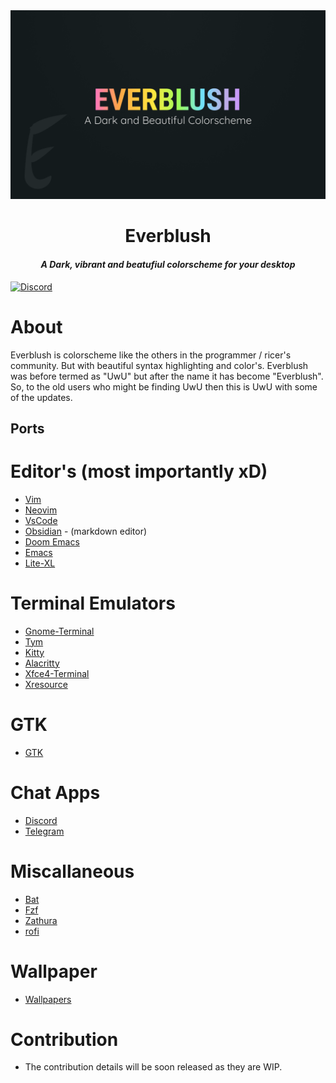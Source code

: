 <div align="center">
<img src="https://github.com/Everblush/everblush/blob/main/poster.png">
</div> 

<h1 align="center">Everblush</h1> 
<h4 align="center"><i>A Dark, vibrant and beatufiul colorscheme for your desktop</i></h4> 


<a align="center" href="https://discord.gg/KmARmpTegP">
<img alt="Discord" src="https://img.shields.io/discord/989429995925553182?label=Discord&logo=discord&logoColor=%2367b0e8&style=for-the-badge">
</a> 

# About 
Everblush is colorscheme like the others in the programmer / ricer's community. But with beautiful syntax highlighting and color's. Everblush was before termed as "UwU" but after the name it has become "Everblush". So, to the old users who might be finding UwU then this is UwU with some of the updates. 

## Ports 
# Editor's (most importantly xD)
- [Vim](https://github.com/Everblush/everblush.vim)
- [Neovim](https://github.com/Everblush/everblush.nvim)
- [VsCode](https://github.com/Everblush/vscode)
- [Obsidian](https://github.com/Everblush/Obsidian) - (markdown editor)
- [Doom Emacs](https://github.com/Everblush/doomemacs)
- [Emacs](https://github.com/Everblush/emacs)
- [Lite-XL](https://github.com/Everblush/lite-xl)

# Terminal Emulators 
- [Gnome-Terminal](https://github.com/Everblush/terminal-emulators/tree/main/src/gnome-terminal)
- [Tym](https://github.com/Everblush/terminal-emulators/tree/main/src/tym)
- [Kitty](https://github.com/Everblush/terminal-emulators/blob/main/src/kitty.conf)
- [Alacritty](https://github.com/Everblush/terminal-emulators/blob/main/src/alacritty.yml)
- [Xfce4-Terminal](https://github.com/Everblush/terminal-emulators/tree/main/src/xfce4-terminal)
- [Xresource](https://github.com/Everblush/terminal-emulators/blob/main/src/Xresources)

# GTK 
- [GTK](https://github.com/Everblush/gtk)

# Chat Apps
- [Discord](https://github.com/Everblush/Discord)
- [Telegram](https://github.com/Everblush/telegram)

# Miscallaneous 
- [Bat](https://github.com/Everblush/bat)
- [Fzf](https://github.com/Everblush/fzf)
- [Zathura](https://github.com/Everblush/zathura)
- [rofi](https://github.com/Everblush/rofi)

# Wallpaper 
- [Wallpapers](https://github.com/Everblush/wallpapers)

# Contribution
- The contribution details will be soon released as they are WIP. 
